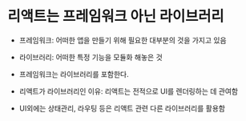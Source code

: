 # 리액트는 프레임워크 아닌 라이브러리

- 프레임워크: 어떠한 앱을 만들기 위해 필요한 대부분의 것을 가지고 있음
- 라이브러리: 어떠한 특정 기능을 모듈화 해놓은 것
- 프레임워크는 라이브러리를 포함한다.

- 리액트가 라이브러리인 이유: 리액트는 전적으로 UI를 렌더링하는 데 관여함
- UI외에는 상태관리, 라우팅 등은 리액트 관련 다른 라이브러리를 활용함
